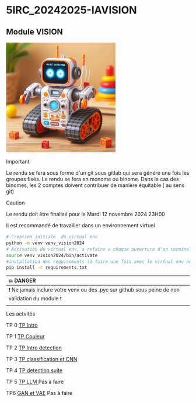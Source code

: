 # 5IRC_20242025-IAVISION


## Module VISION

<img src="img/th.jpeg" height="300">


> [!IMPORTANT]
> Le rendu se fera  sous forme d'un git sous gitlab qui sera généré une fois les groupes fixés. Le rendu se fera en monome ou binome. Dans le cas des binomes, les 2 comptes doivent contribuer de manière équitable ( au sens git)

> [!CAUTION]
> Le rendu doit être finalisé pour le Mardi 12 novembre 2024 23H00 


Il est recommandé de travailler dans un environnement virtuel

``` bash
# Creation initiale  du virtual env
python -m venv venv_vision2024
# Activation du virtual env, a refaire a chaque ouverture d'un terminal
source venv_vision2024/bin/activate
#installation des requirements (à faire une fois avec le virtual env activé)
pip install -r requirements.txt
````

| :boom: DANGER              |
|:---------------------------|
| :exclamation: Ne jamais inclure votre venv  ou des .pyc sur github sous peine de non validation du module  :exclamation:|
 

Les actvités

TP 0 [TP Intro ](TP_intro.md)

TP 1 [TP Couleur ](TP_couleur.md)

TP 2 [TP Intro detection ](TP_vision_detection.md)

TP 3 [TP classification et CNN ]()

TP 4 [TP detection suite ]()

TP 5 [TP LLM ]() Pas à faire 

TP6 [GAN et VAE]() Pas à faire 




